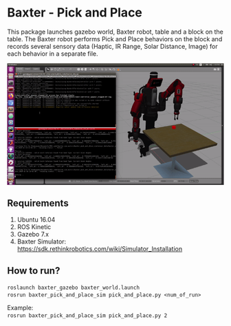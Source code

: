 # Baxter - Pick and Place

This package launches gazebo world, Baxter robot, table and a block on the table.
The Baxter robot performs Pick and Place behaviors on the block and records several sensory data (Haptic, IR Range, Solar Distance, Image) for each behavior in a separate file.

<img src="pics/Baxter_pick_and_place.gif" align="middle">

## Requirements

1. Ubuntu 16.04
2. ROS Kinetic
3. Gazebo 7.x
4. Baxter Simulator: https://sdk.rethinkrobotics.com/wiki/Simulator_Installation

## How to run?

`roslaunch baxter_gazebo baxter_world.launch` <br>
`rosrun baxter_pick_and_place_sim pick_and_place.py <num_of_run>` <br>

Example: <br>
`rosrun baxter_pick_and_place_sim pick_and_place.py 2`
